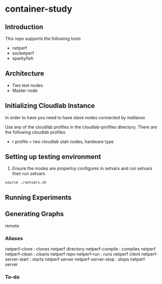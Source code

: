 # container-study

## Introduction
This repo supports the following tools
- netperf
- socketperf
- sparkyfish

## Architecture
- Two test nodes
- Master node

## Initializing Cloudlab Instance
In order to have you need to have slave nodes connected by mellanox

Use any of the cloudlab profiles in the cloudlab-profiles directory.
There are the following cloudlab profiles
- r profile = two cloudlab utah nodes, hardware type

## Setting up testing environment
1. Ensure the inodes are properluy configures in setvars and run setvars then
run setvars
```
source ./setvars.sh
```

## Running Experiments


## Generating Graphs

remote

### Aliases
netperf-clone : clones netperf directory
netperf-compile : compiles netperf
netperf-clean : cleans netperf repo
netperf-run : runs netperf client
netperf-server-start : starts netperf server
netperf-server-stop : stops netperf server


### To-do
